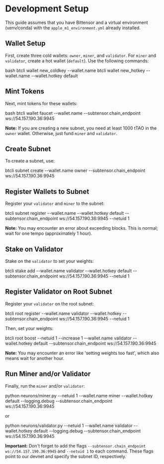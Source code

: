 # Development Setup

This guide assumes that you have Bittensor and a virtual environment (venv/conda) with the `apple_m1_environment.yml` already installed.

## Wallet Setup

First, create three cold wallets: `owner`, `miner`, and `validator`. For `miner` and `validator`, create a hot wallet (`default`). Use the following commands:

bash
btcli wallet new_coldkey --wallet.name <name>
btcli wallet new_hotkey --wallet.name <name of the cold wallet> --wallet.hotkey default



## Mint Tokens

Next, mint tokens for these wallets:

bash
btcli wallet faucet --wallet.name <name of the wallet> --subtensor.chain_endpoint ws://54.157.190.36:9945



**Note:** If you are creating a new subnet, you need at least 1000 tTAO in the `owner` wallet. Otherwise, just fund `miner` and `validator`.

## Create Subnet

To create a subnet, use:

btcli subnet create --wallet.name owner --subtensor.chain_endpoint ws://54.157.190.36:9945


## Register Wallets to Subnet

Register your `validator` and `miner` to the subnet:

btcli subnet register --wallet.name <wallet name> --wallet.hotkey default --subtensor.chain_endpoint ws://54.157.190.36:9945 --netuid 1



**Note:** You may encounter an error about exceeding blocks. This is normal; wait for one tempo (approximately 1 hour).

## Stake on Validator

Stake on the `validator` to set your weights:

btcli stake add --wallet.name validator --wallet.hotkey default --subtensor.chain_endpoint ws://54.157.190.36:9945 --netuid 1



## Register Validator on Root Subnet

Register your `validator` on the root subnet:

btcli root register --wallet.name validator --wallet.hotkey --subtensor.chain_endpoint ws://54.157.190.36:9945 --netuid 1



Then, set your weights:

btcli root boost --netuid 1 --increase 1 --wallet.name validator --wallet.hotkey default --subtensor.chain_endpoint ws://54.157.190.36:9945

**Note:** You may encounter an error like 'setting weights too fast', which also means wait for another hour.

## Run Miner and/or Validator

Finally, run the `miner` and/or `validator`:

python neurons/miner.py --netuid 1  --wallet.name miner --wallet.hotkey default --logging.debug --subtensor.chain_endpoint ws://54.157.190.36:9945 

or 

python neurons/validator.py --netuid 1 --wallet.name validator --wallet.hotkey default --logging.debug --subtensor.chain_endpoint ws://54.157.190.36:9945




**Important:** Don't forget to add the flags `--subtensor.chain_endpoint ws://54.157.190.36:9945` and `--netuid 1` to each command. These flags point to our devnet and specify the subnet ID, respectively.